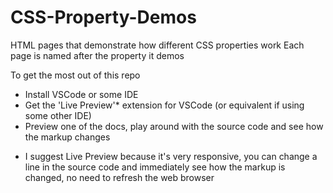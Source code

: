 # CSS-Property-Demos
HTML pages that demonstrate how different CSS properties work
Each page is named after the property it demos

To get the most out of this repo
- Install VSCode or some IDE
- Get the 'Live Preview'* extension for VSCode (or equivalent if using some other IDE)
- Preview one of the docs, play around with the source code and see how the markup changes


* I suggest Live Preview because it's very responsive, you can change a line in the source code and immediately see how the markup is changed, no need to refresh the web browser
